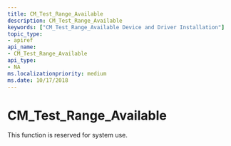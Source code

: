 ```yaml
---
title: CM_Test_Range_Available
description: CM_Test_Range_Available
keywords: ["CM_Test_Range_Available Device and Driver Installation"]
topic_type:
- apiref
api_name:
- CM_Test_Range_Available
api_type:
- NA
ms.localizationpriority: medium
ms.date: 10/17/2018
---
```


# CM_Test_Range_Available

This function is reserved for system use.
